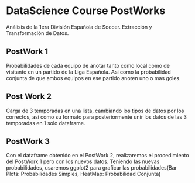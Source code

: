 # DataScience Course PostWorks 


Análisis de la 1era División Española de Soccer.
Extracción y Transformación de Datos.

PostWork 1
--------------
Probabilidades de cada equipo de anotar tanto como local como de visitante en un partido de la Liga Española. Asi como la probabilidad conjunta de que ambos equipos en ese partido anoten uno o mas goles.

Post Work 2
--------------
Carga de 3 temporadas en una lista, cambiando los tipos de datos por los correctos, asi como su formato para posteriormente unir los datos de las 3 temporadas en 1 solo dataframe.

PostWork 3
-------------
Con el dataframe obtenido en el PostWork 2, realizaremos el procedimiento del PostWork 1 pero con los nuevos datos. Teniendo las nuevas probabilidades, usaremos ggplot2 para graficar las probabilidades(Bar Plots: Probabilidades Simples, HeatMap: Probabilidad Conjunta)
